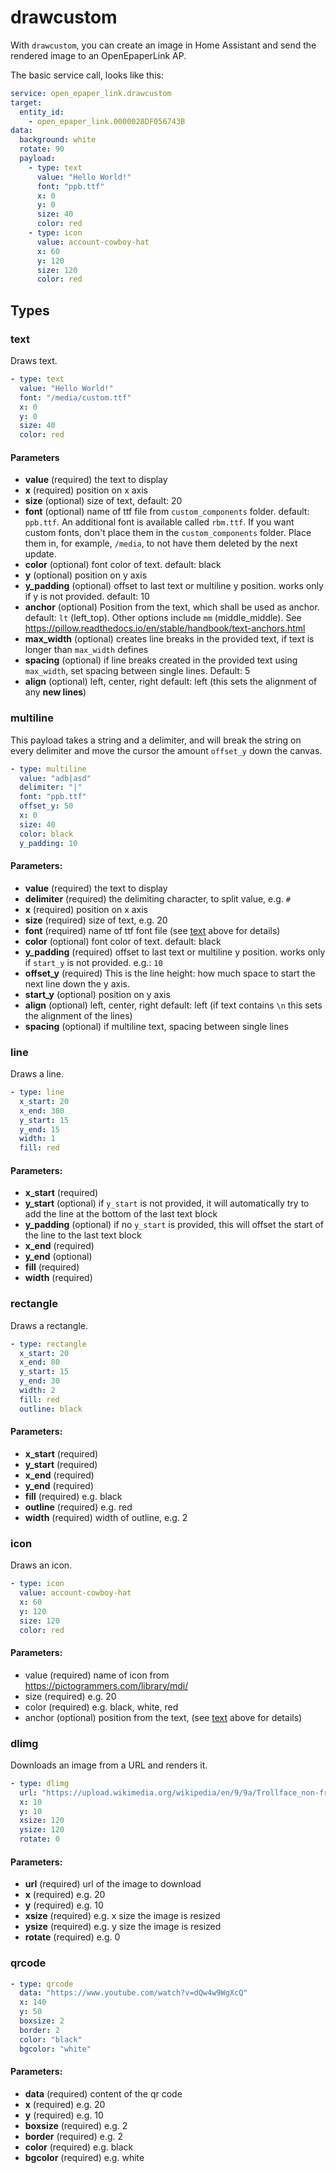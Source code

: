 # drawcustom

With `drawcustom`, you can create an image in Home Assistant and send the rendered image to an OpenEpaperLink AP.

The basic service call, looks like this:

```yaml
service: open_epaper_link.drawcustom
target:
  entity_id:
    - open_epaper_link.0000028DF056743B
data:
  background: white
  rotate: 90
  payload:
    - type: text
      value: "Hello World!"
      font: "ppb.ttf"
      x: 0
      y: 0
      size: 40
      color: red
    - type: icon
      value: account-cowboy-hat
      x: 60
      y: 120
      size: 120
      color: red
```

## Types

### text

Draws text.

```yaml
- type: text
  value: "Hello World!"
  font: "/media/custom.ttf"
  x: 0
  y: 0
  size: 40
  color: red
```

#### Parameters

- **value** (required) the text to display
- **x** (required) position on x axis
- **size** (optional) size of text, default: 20
- **font** (optional) name of ttf file from `custom_components` folder. default: `ppb.ttf`. An additional font is available called `rbm.ttf`. If you want custom fonts, don't place them in the `custom_components` folder. Place them in, for example, `/media`, to not have them deleted by the next update.
- **color** (optional) font color of text. default: black
- **y** (optional) position on y axis
- **y_padding** (optional) offset to last text or multiline y position. works only if y is not provided. default: 10
- **anchor** (optional) Position from the text, which shall be used as anchor. default: `lt` (left_top). Other options include `mm` (middle_middle). See https://pillow.readthedocs.io/en/stable/handbook/text-anchors.html
- **max_width** (optional) creates line breaks in the provided text, if text is longer than `max_width` defines
- **spacing** (optional) if line breaks created in the provided text using `max_width`, set spacing between single lines. Default: 5
- **align** (optional) left, center, right default: left (this sets the alignment of any **new lines**)

### multiline

This payload takes a string and a delimiter, and will break the string on every delimiter and move the cursor the amount `offset_y` down the canvas.

```yaml
- type: multiline
  value: "adb|asd"
  delimiter: "|"
  font: "ppb.ttf"
  offset_y: 50
  x: 0
  size: 40
  color: black
  y_padding: 10
```

#### Parameters:

- **value** (required) the text to display
- **delimiter** (required) the delimiting character, to split value, e.g. `#`
- **x** (required) position on x axis
- **size** (required) size of text, e.g. 20
- **font** (required) name of ttf font file (see [text](#text) above for details)
- **color** (optional) font color of text. default: black
- **y_padding** (required) offset to last text or multiline y position. works only if `start_y` is not provided. e.g.: `10`
- **offset_y** (required) This is the line height: how much space to start the next line down the y axis.
- **start_y** (optional) position on y axis
- **align** (optional) left, center, right default: left (if text contains `\n` this sets the alignment of the lines)
- **spacing** (optional) if multiline text, spacing between single lines

### line

Draws a line.

```yaml
- type: line
  x_start: 20 
  x_end: 380
  y_start: 15
  y_end: 15
  width: 1
  fill: red
```

#### Parameters:

- **x_start** (required)
- **y_start** (optional) if `y_start` is not provided, it will automatically try to add the line at the bottom of the last text block
- **y_padding** (optional) if no `y_start` is provided, this will offset the start of the line to the last text block
- **x_end** (required)
- **y_end** (optional)
- **fill** (required)
- **width** (required)

### rectangle

Draws a rectangle.

```yaml
- type: rectangle
  x_start: 20 
  x_end: 80
  y_start: 15
  y_end: 30
  width: 2
  fill: red
  outline: black
```

#### Parameters:

- **x_start** (required)
- **y_start** (required)
- **x_end** (required)
- **y_end** (required)
- **fill** (required) e.g. black
- **outline** (required) e.g. red
- **width** (required) width of outline, e.g. 2

### icon

Draws an icon.

```yaml
- type: icon
  value: account-cowboy-hat
  x: 60
  y: 120
  size: 120
  color: red
```

#### Parameters:
- value (required) name of icon from https://pictogrammers.com/library/mdi/
- size (required) e.g. 20
- color (required) e.g. black, white, red
- anchor (optional) position from the text, (see [text](#text) above for details)

### dlimg

Downloads an image from a URL and renders it.

```yaml
- type: dlimg
  url: "https://upload.wikimedia.org/wikipedia/en/9/9a/Trollface_non-free.png"
  x: 10
  y: 10
  xsize: 120
  ysize: 120
  rotate: 0
```

#### Parameters:

- **url** (required) url of the image to download
- **x** (required) e.g. 20
- **y** (required)  e.g. 10
- **xsize** (required)  e.g. x size the image is resized
- **ysize** (required)  e.g. y size the image is resized
- **rotate** (required)  e.g. 0

### qrcode

```yaml
- type: qrcode
  data: "https://www.youtube.com/watch?v=dQw4w9WgXcQ"
  x: 140
  y: 50
  boxsize: 2
  border: 2
  color: "black"
  bgcolor: "white"
```

#### Parameters:

- **data** (required) content of the qr code
- **x** (required) e.g. 20
- **y** (required)  e.g. 10
- **boxsize** (required) e.g. 2
- **border** (required) e.g. 2
- **color** (required) e.g. black
- **bgcolor** (required) e.g. white

